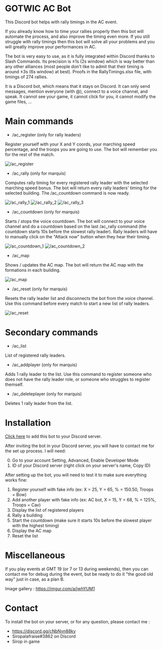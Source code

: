 # GOTWIC AC Bot
This Discord bot helps with rally timings in the AC event.

If you already know how to time your rallies properly then this bot will automate the process, and also improve the timing even more.
If you still struggle with rally timings then this bot will solve all your problems and you will greatly improve your performances in AC.

The bot is very easy to use, as it is fully integrated within Discord thanks to Slash Commands.
Its precision is ±1s (2s window) which is way better than any other alliances (most people don't like to admit that their timing is around ±3s (6s window) at best). Proofs in the RallyTimings.xlsx file, with timings of 274 rallies.

It is a Discord bot, which means that it stays on Discord. It can only send messages, mention everyone (with @), connect to a voice channel, and speak. It cannot see your game, it cannot click for you, it cannot modify the game files, ...

# Main commands
* /ac_register (only for rally leaders)

Register yourself with your X and Y coords, your marching speed percentage, and the troops you are going to use. The bot will remember you for the rest of the match.

![/ac_register](https://i.imgur.com/Z4qWYi8.png)

* /ac_rally (only for marquis)

Computes rally timing for every registered rally leader with the selected marching speed bonus. The bot will return every rally leaders' timing for the selected building. The /ac_countdown command is now ready.

![/ac_rally_1](https://i.imgur.com/RL4cnIS.png)
![/ac_rally_2](https://i.imgur.com/q20K5Sx.png)
![/ac_rally_3](https://i.imgur.com/BoXXaLp.png)

* /ac_countdown (only for marquis)

Starts / stops the voice countdown. The bot will connect to your voice channel and do a countdown based on the last /ac_rally command (the countdown starts 10s before the slowest rally leader). Rally leaders will have to manually click on the "Attack now" button when they hear their timing.

![/ac_countdown_1](https://i.imgur.com/mgi3ISm.png)
![/ac_countdown_2](https://i.imgur.com/6umoB65.png)

* /ac_map

Shows / updates the AC map. The bot will return the AC map with the formations in each building.

![/ac_map](https://i.imgur.com/7YjvNal.png)

* /ac_reset (only for marquis)

Resets the rally leader list and disconnects the bot from the voice channel. Use this command before every match to start a new list of rally leaders.

![/ac_reset](https://i.imgur.com/Oy81qRE.png)

# Secondary commands
* /ac_list

List of registered rally leaders.

* /ac_addplayer (only for marquis)

Adds 1 rally leader to the list. Use this command to register someone who does not have the rally leader role, or someone who struggles to register themself.

* /ac_deleteplayer (only for marquis)

Deletes 1 rally leader from the list.

# Installation
[Click here](https://discord.com/api/oauth2/authorize?client_id=864522986995843113&permissions=3278848&scope=applications.commands%20bot) to add this bot to your Discord server.

After inviting the bot in your Discord server, you will have to contact me for the set up process. I will need:

0. Go to your account Setting, Advanced, Enable Developer Mode
1. ID of your Discord server (right click on your server's name, Copy ID)

After setting up the bot, you will need to test it to make sure everything works fine:
1. Register yourself with fake info (ex: X = 25, Y = 65, % = 150.50, Troops = Bow)
2. Add another player with fake info (ex: AC bot, X = 15, Y = 68, % = 125%, Troops = Cav)
3. Display the list of registered players
4. Rally a building
5. Start the countdown (make sure it starts 10s before the slowest player with the highest timing)
6. Display the AC map
7. Reset the list

# Miscellaneous
If you play events at GMT 19 (or 7 or 13 during weekends), then you can contact me for debug during the event, but be ready to do it "the good old way" just in case, as a plan B.

Image gallery : https://imgur.com/a/jwhYUM1

# Contact
To install the bot on your server, or for any question, please contact me :
* https://discord.gg/cNbNvn88ky
* Siropalafraise#3862 on Discord
* Sirop in game


















